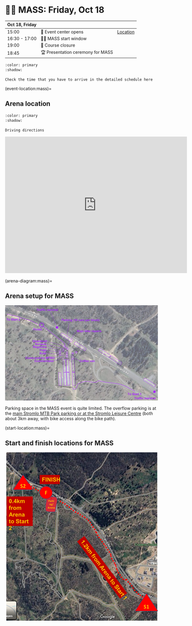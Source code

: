 # 🚴‍♀️ MASS: Friday, Oct 18

| **Oct 18, Friday** | | |
|--|--|--|
| 15:00 | 🎪 Event center opens | [Location](https://maps.app.goo.gl/caWZitWLByRsVxT79) |
| 16:30 - 17:00 | 🚴‍♀️ MASS start window | |
| 19:00 | 🏁 Course closure | |
| 18:45 | 🏆 Presentation ceremony for MASS | |

```{button-ref} schedule:mass
:color: primary
:shadow:

Check the time that you have to arrive in the detailed schedule here
```

(event-location:mass)=
## Arena location

```{button-link} http://maps.google.com/maps?saddr=&daddr=-35.299868311476324,149.00779586067725
:color: primary
:shadow:

Driving directions
```

<iframe src="https://www.google.com/maps/embed?pb=!1m14!1m12!1m3!1d1593.1410105502746!2d149.00774391295286!3d-35.29995967991034!2m3!1f0!2f0!3f0!3m2!1i1024!2i768!4f13.1!5e1!3m2!1sen!2sau!4v1728899218398!5m2!1sen!2sau" width="600" height="450" style="border:0;" allowfullscreen="" loading="lazy" referrerpolicy="no-referrer-when-downgrade"></iframe>

(arena-diagram:mass)=
## Arena setup for MASS

![](_static/arena/arena_mass2.png)

Parking space in the MASS event is quite limited.  The overflow parking is at the [main Stromlo MTB Park parking or at the Stromlo Leisure Centre](https://maps.app.goo.gl/wqZmBXrRyKVdSwRq9) (both about 3km away, with bike access along the bike path).


(start-location:mass)=
## Start and finish locations for MASS

![](_static/arena/start_mass.png)
